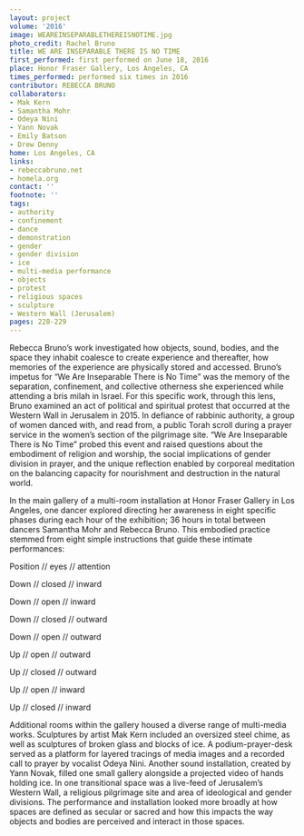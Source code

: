 ```yaml
---
layout: project
volume: '2016'
image: WEAREINSEPARABLETHEREISNOTIME.jpg
photo_credit: Rachel Bruno
title: WE ARE INSEPARABLE THERE IS NO TIME
first_performed: first performed on June 18, 2016
place: Honor Fraser Gallery, Los Angeles, CA
times_performed: performed six times in 2016
contributor: REBECCA BRUNO
collaborators:
- Mak Kern
- Samantha Mohr
- Odeya Nini
- Yann Novak
- Emily Batson
- Drew Denny
home: Los Angeles, CA
links:
- rebeccabruno.net
- homela.org
contact: ''
footnote: ''
tags:
- authority
- confinement
- dance
- demonstration
- gender
- gender division
- ice
- multi-media performance
- objects
- protest
- religious spaces
- sculpture
- Western Wall (Jerusalem)
pages: 228-229
---
```


Rebecca Bruno’s work investigated how objects, sound, bodies, and the space they inhabit coalesce to create experience and thereafter, how memories of the experience are physically stored and accessed. Bruno’s impetus for “We Are Inseparable There is No Time” was the memory of the separation, confinement, and collective otherness she experienced while attending a bris milah in Israel. For this specific work, through this lens, Bruno examined an act of political and spiritual protest that occurred at the Western Wall in Jerusalem in 2015. In defiance of rabbinic authority, a group of women danced with, and read from, a public Torah scroll during a prayer service in the women’s section of the pilgrimage site. “We Are Inseparable There is No Time” probed this event and raised questions about the embodiment of religion and worship, the social implications of gender division in prayer, and the unique reflection enabled by corporeal meditation on the balancing capacity for nourishment and destruction in the natural world.

In the main gallery of a multi-room installation at Honor Fraser Gallery in Los Angeles, one dancer explored directing her awareness in eight specific phases during each hour of the exhibition; 36 hours in total between dancers Samantha Mohr and Rebecca Bruno. This embodied practice stemmed from eight simple instructions that guide these intimate performances:

Position // eyes // attention

Down // closed // inward

Down // open // inward

Down // closed // outward

Down // open // outward

Up // open // outward

Up // closed // outward

Up // open // inward

Up // closed // inward

Additional rooms within the gallery housed a diverse range of multi-media works. Sculptures by artist Mak Kern included an oversized steel chime, as well as sculptures of broken glass and blocks of ice. A podium-prayer-desk served as a platform for layered tracings of media images and a recorded call to prayer by vocalist Odeya Nini. Another sound installation, created by Yann Novak, filled one small gallery alongside a projected video of hands holding ice. In one transitional space was a live-feed of Jerusalem’s Western Wall, a religious pilgrimage site and area of ideological and gender divisions. The performance and installation looked more broadly at how spaces are defined as secular or sacred and how this impacts the way objects and bodies are perceived and interact in those spaces.

